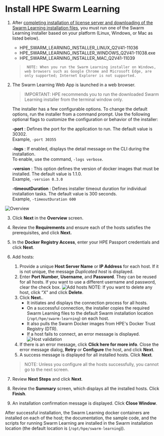 # <a name="GUID-60017971-B0A9-4119-AEAF-A21594EE5C1E"/> Install HPE Swarm Learning

1.   After [completing installation of license server and downloading of the Swarm Learning installation files](/docs/Install/Install_the_License_Server.md), you must
run one of the Swarm Learning installer based on your platform (Linux, Windows, or Mac as listed below). 

     - HPE_SWARM_LEARNING_INSTALLER_LINUX_Q2V41-11036
     - HPE_SWARM_LEARNING_INSTALLER_WINDOWS_Q2V41-11038.exe
     - HPE_SWARM_LEARNING_INSTALLER_MAC_Q2V41-11039
     
     <blockquote>
     
          NOTE: When you run the Swarm Learning installer on Windows, web browsers such as Google Chrome and Microsoft Edge, are only supported; Internet Explorer is not supported.
     </blockquote>

2.   The Swarm Learning Web App is launched in a web browser.

     <blockquote>
          IMPORTANT: HPE recommends you to run the downloaded Swarm Learning installer from the terminal window only.
     </blockquote>

     The installer has a few configurable options. To change the default options, run the installer from a command prompt. Use the following optional flags to
     customize the configuration or behavior of the installer:

     **-port**
     :    Defines the port for the application to run. The default value is 30302.<br> Example, `-port 30355`

     **-logs**
     :    If enabled, displays the detail message on the CLI during the installation.<br> To enable, use the command, `-logs verbose`.

     **-version**
     :    This option defines the version of docker images that must be installed. The default value is 1.1.0.<br> Example, `-version 0.3.0`

     **-timeoutDuration**
     :    Defines installer timeout duration for individual installation tasks. The default value is 300 seconds.<br> Example, `-timeoutDuration 600`

     
     
   ![Overview](GUID-633F271F-2F22-4BB9-91A6-EA50BF8C638A-high.png)

3.   Click **Next** in the **Overview** screen. 
4.   Review the **Requirements** and ensure each of the hosts satisfies the prerequisites, and click **Next.** 
5.   In the **Docker Registry Access**, enter your HPE Passport credentials and click **Next**. 
6.   Add hosts:

     1. Provide a unique **Host Server Name** or **IP Address** for each host. If it is not unique, the message *Duplicated host* is displayed. 
     2. Enter **Port Number**, **Username**, and **Password**. They can be reused for all hosts. If you want to use a different username and password, clear the check box. 
     ![Add hosts](GUID-9E052DAE-2F49-4625-903D-3D458B4320B0=1=en-US=High.png)
     NOTE: If you want to delete any host, click “X” and click **Delete**.
     3. Click **Next.**.
          - It initiates and displays the connection process for all hosts.
          - On a successful connection, the installer copies the required Swarm Learning files to the default Swarm installation location \(`/opt/hpe/swarm-learning`\) on each host.
          - It also pulls the Swarm Docker images from HPE's Docker Trust Registry \(DTR\).
          - If a host fails to connect, an error message is displayed.
          ![Host validation](GUID-60C03DFA-04B4-4884-9CB0-441A3E4351A5=1=en-US=High.png)
     5. If there is an error message, click **Click here for more info**. Close the error message dialog, **Retry** or **Configure** the host, and click **Next**.
     6. A success message is displayed for all installed hosts. Click **Next**.
     
     <blockquote>
        NOTE: Unless you configure all the hosts successfully, you cannot go to the next screen.
     </blockquote>

7.   Review **Next Steps** and click **Next**. 
8.   Review the **Summary** screen, which displays all the installed hosts. Click **Finish**. 
9.   An installation confirmation message is displayed. Click **Close Window**. 

After successful installation, the Swarm Learning docker containers are installed on each of the host; the documentation, the sample code, and the scripts for running Swarm Learning are installed in the Swarm installation location (the default location is \(`/opt/hpe/swarm-learning`\)).



